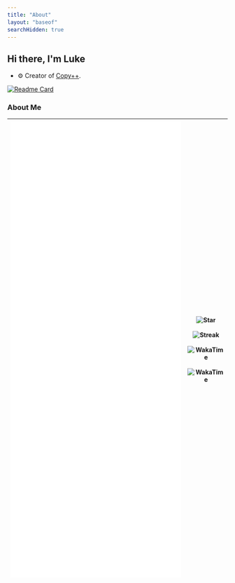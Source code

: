 ```yaml
---
title: "About"
layout: "baseof"
searchHidden: true
---
```


## Hi there, I'm Luke

- ⚙️ Creator of [Copy++](https://github.com/CopyPlusPlus).

[![Readme Card](https://github-readme-stats-eight-cyan.vercel.app/api/pin/?username=CopyPlusPlus&repo=CopyPlusPlus)](https://github.com/CopyPlusPlus/CopyPlusPlus)

### About Me

| <img src="https://github.com/wy-luke/wy-luke/blob/main/github-metrics.svg" alt="Metics" width="450"> | ![Star](https://github-readme-stats.vercel.app/api?username=wy-luke&count_private=true&show_icons=true) <br /><br /> ![Streak](https://github-readme-streak-stats.herokuapp.com/?user=wy-luke) <br /><br /> ![WakaTime](https://wakatime.com/share/@wy/08a13dc0-8b85-4099-9d4e-c9410e64dd79.svg) <br /><br /> ![WakaTime](https://wakatime.com/share/@wy/7bfd44cb-1532-4a25-8187-3de1041aa630.svg) |
| :--------------------------------------------------------------------------------------------------: | :------------------------------------------------------------------------------------------------------------------------------------------------------------------------------------------------------------------------------------------------------------------------------------------------------------------------------------------------------------------------------------------------------------------: |
